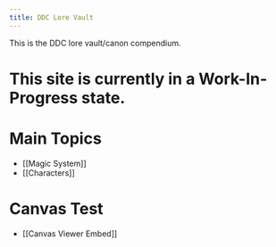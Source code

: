 ```yaml
---
title: DDC Lore Vault
---
```


This is the DDC lore vault/canon compendium.

# This site is currently in a Work-In-Progress state.
# Main Topics
- [[Magic System]]
- [[Characters]]
# Canvas Test
- [[Canvas Viewer Embed]]
